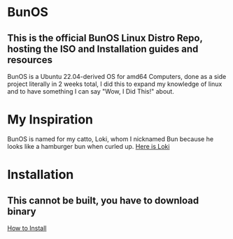 # BunOS
## This is the official BunOS Linux Distro Repo, hosting the ISO and Installation guides and resources
BunOS is a Ubuntu 22.04-derived OS for amd64 Computers, done as a side project literally in 2 weeks total, I did this to expand my knowledge of linux and to have something I can say "Wow, I Did This!" about.
# My Inspiration
BunOS is named for my catto, Loki, whom I nicknamed Bun because he looks like a hamburger bun when curled up.
[Here is Loki](./images/Loki.jpg)
# Installation
## This cannot be built, you have to download binary
[How to Install](./INSTALLATION.md)
